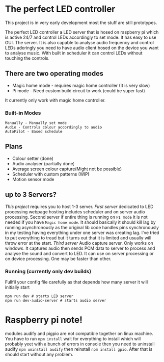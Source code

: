 # The perfect LED controller

This project is in very early development most the stuff are still prototypes.

The perfect LED controller a LED server that is hosed on raspberry pi which is active 24/7 and control LEDs accordingly to set mode. It has easy to use GUI. The server. It is also capable to analyse audio frequency and control LEDs adoringly you need to have audio client hosed on the device you want to analyse music. With built in scheduler it can control LEDs without touching the controls.

## There are two operating modes
- Magic home mode - requires magic home controller (It is very slow)
- Pi mode - Need custom build circuit to work (could be super fast)

It currently only work with magic home controller.
### Built-in Modes
    Manually - Manually set mode
    Audio - Controls colour accordingly to audio
    AutoPilot - Based schedule

## Plans
 - Colour setter (done)
 - Audio analyser (partially done)
 - Average screen colour capture(Might not be possible)
 - Scheduler with custom patterns (WIP)
 - Motion sensor mode

## up to 3 Servers?
*This project* requires you to host 1-3 server.
*First server* dedicated to LED processing webpage hosting includes scheduler and on server audio processing.
Second server if entire thing is running on `PI mode` it is not needed if you have `Magic home mode`. 
It should basically it should kill lag by running asynchronously as the original lib code handles pins synchronously 
in my testing having everything under one server was creating lag. I've tried to put everything to tread but it turns out that it is limited and usually will throw error at the start.
*Third server* Audio capture server. Only works on windows. It captures audio then sends PCM data to server to process and analyse the sound and convert to LED. It can use on server processing or on device processing. One may be faster than other.

### Running (currently only dev builds)
Fullfil your config file carefully as that depends how many server it will initially start
```
npm run dev # starts LED server
npm run dev-audio-server # starts audio server
```

# Raspberry pi note!
modules audify and pigpio are not compatible together on linux machine. You have to run `npm install` wait for everything to install which will probably yeet with a bunch of errors in console then you need to uninstall audify `npm uninstall audify` then reinstall `npm install gpio`. After that is should start without any problem. 

